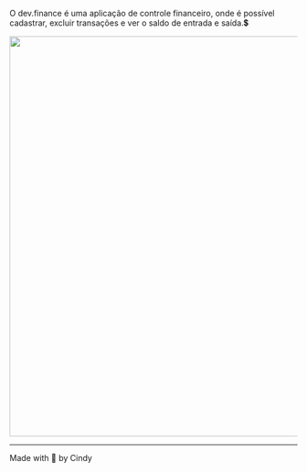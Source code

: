 O dev.finance é uma aplicação de controle financeiro, onde é possível cadastrar, excluir transações e ver o saldo de entrada e saída.💲


<div align="center">

<img src="https://user-images.githubusercontent.com/92797194/157933228-643f2ad0-8fce-4884-8fb2-e102d1b4307a.png" width="700px" />

</div>  

---

Made with 🩷 by Cindy
  

